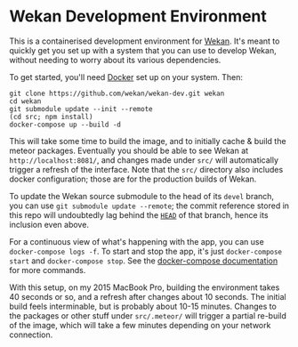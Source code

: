# Wekan Development Environment

This is a containerised development environment for [Wekan](/wekan/wekan). It's meant to quickly
get you set up with a system that you can use to develop Wekan, without needing to worry about its
various dependencies.

To get started, you'll need [Docker](https://www.docker.com/products/docker) set up on your system.
Then:

```
git clone https://github.com/wekan/wekan-dev.git wekan
cd wekan
git submodule update --init --remote
(cd src; npm install)
docker-compose up --build -d
```

This will take some time to build the image, and to initially cache & build the meteor packages.
Eventually you should be able to see Wekan at `http://localhost:8081/`, and changes made under
`src/` will automatically trigger a refresh of the interface. Note that the `src/` directory also
includes docker configuration; those are for the production builds of Wekan.

To update the Wekan source submodule to the head of its `devel` branch, you can use
`git submodule update --remote`; the commit reference stored in this repo will undoubtedly lag
behind the [`HEAD`](https://github.com/wekan/wekan/commits/devel) of that branch, hence its
inclusion even above.

For a continuous view of what's happening with the app, you can use `docker-compose logs -f`. To
start and stop the app, it's just `docker-compose start` and `docker-compose stop`. See the
[docker-compose documentation](https://docs.docker.com/compose/reference/) for more commands.

With this setup, on my 2015 MacBook Pro, building the environment takes 40 seconds or so, and a
refresh after changes about 10 seconds. The initial build feels interminable, but is probably about
10-15 minutes. Changes to the packages or other stuff under `src/.meteor/` will trigger a partial
re-build of the image, which will take a few minutes depending on your network connection.
